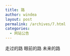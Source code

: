 ```yaml
---
title: 路
author: windea
layout: post
permalink: /archives/7.html
categories:
  - 网站公告
---
```


走过的路
眼前的路
未来的路